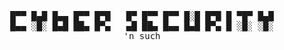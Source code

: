 <div align=center>
  <pre>█▀▀ █▄█ █▄▄ █▀▀ █▀█   █▀ █▀▀ █▀▀ █░█ █▀█ █ ▀█▀ █▄█
█▄▄ ░█░ █▄█ ██▄ █▀▄   ▄█ ██▄ █▄▄ █▄█ █▀▄ █ ░█░ ░█░
'n such</pre>
</div>
